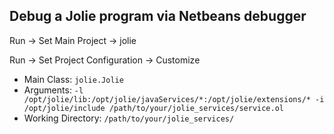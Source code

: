 ## Debug a Jolie program via Netbeans debugger

Run -> Set Main Project -> jolie

Run -> Set Project Configuration -> Customize

- Main Class: `jolie.Jolie`
- Arguments: `-l /opt/jolie/lib:/opt/jolie/javaServices/*:/opt/jolie/extensions/* -i /opt/jolie/include /path/to/your/jolie_services/service.ol`
- Working Directory: `/path/to/your/jolie_services/`

